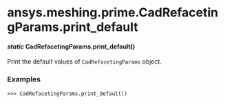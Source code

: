 # ansys.meshing.prime.CadRefacetingParams.print_default

<a id="ansys.meshing.prime.CadRefacetingParams.print_default"></a>

#### *static* CadRefacetingParams.print_default()

Print the default values of `CadRefacetingParams` object.

### Examples

```pycon
>>> CadRefacetingParams.print_default()
```

<!-- !! processed by numpydoc !! -->
